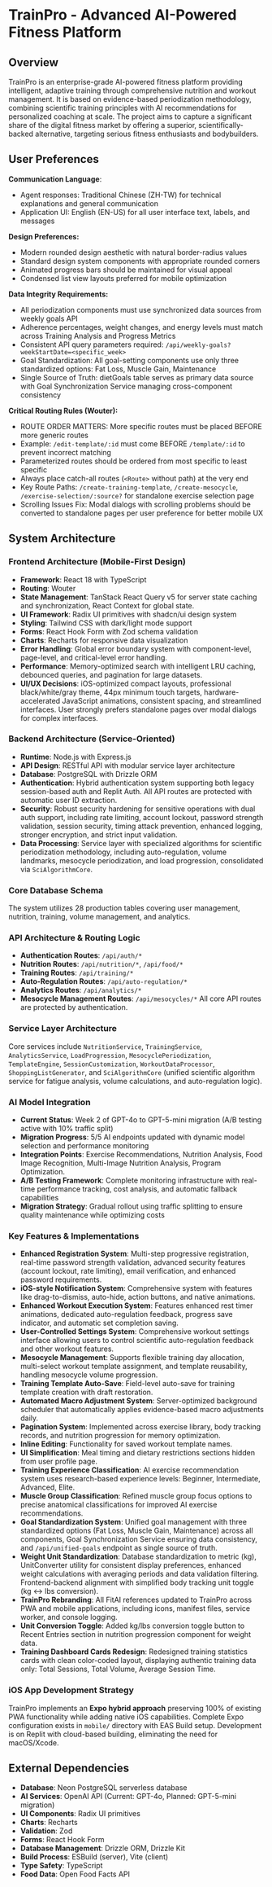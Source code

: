 # TrainPro - Advanced AI-Powered Fitness Platform

## Overview
TrainPro is an enterprise-grade AI-powered fitness platform providing intelligent, adaptive training through comprehensive nutrition and workout management. It is based on evidence-based periodization methodology, combining scientific training principles with AI recommendations for personalized coaching at scale. The project aims to capture a significant share of the digital fitness market by offering a superior, scientifically-backed alternative, targeting serious fitness enthusiasts and bodybuilders.

## User Preferences
**Communication Language**:
- Agent responses: Traditional Chinese (ZH-TW) for technical explanations and general communication
- Application UI: English (EN-US) for all user interface text, labels, and messages

**Design Preferences:**
- Modern rounded design aesthetic with natural border-radius values
- Standard design system components with appropriate rounded corners
- Animated progress bars should be maintained for visual appeal
- Condensed list view layouts preferred for mobile optimization

**Data Integrity Requirements:**
- All periodization components must use synchronized data sources from weekly goals API
- Adherence percentages, weight changes, and energy levels must match across Training Analysis and Progress Metrics
- Consistent API query parameters required: `/api/weekly-goals?weekStartDate=<specific_week>`
- Goal Standardization: All goal-setting components use only three standardized options: Fat Loss, Muscle Gain, Maintenance
- Single Source of Truth: dietGoals table serves as primary data source with Goal Synchronization Service managing cross-component consistency

**Critical Routing Rules (Wouter):**
- ROUTE ORDER MATTERS: More specific routes must be placed BEFORE more generic routes
- Example: `/edit-template/:id` must come BEFORE `/template/:id` to prevent incorrect matching
- Parameterized routes should be ordered from most specific to least specific
- Always place catch-all routes (`<Route>` without path) at the very end
- Key Route Paths: `/create-training-template`, `/create-mesocycle`, `/exercise-selection/:source?` for standalone exercise selection page
- Scrolling Issues Fix: Modal dialogs with scrolling problems should be converted to standalone pages per user preference for better mobile UX

## System Architecture

### Frontend Architecture (Mobile-First Design)
- **Framework**: React 18 with TypeScript
- **Routing**: Wouter
- **State Management**: TanStack React Query v5 for server state caching and synchronization, React Context for global state.
- **UI Framework**: Radix UI primitives with shadcn/ui design system
- **Styling**: Tailwind CSS with dark/light mode support
- **Forms**: React Hook Form with Zod schema validation
- **Charts**: Recharts for responsive data visualization
- **Error Handling**: Global error boundary system with component-level, page-level, and critical-level error handling.
- **Performance**: Memory-optimized search with intelligent LRU caching, debounced queries, and pagination for large datasets.
- **UI/UX Decisions**: iOS-optimized compact layouts, professional black/white/gray theme, 44px minimum touch targets, hardware-accelerated JavaScript animations, consistent spacing, and streamlined interfaces. User strongly prefers standalone pages over modal dialogs for complex interfaces.

### Backend Architecture (Service-Oriented)
- **Runtime**: Node.js with Express.js
- **API Design**: RESTful API with modular service layer architecture
- **Database**: PostgreSQL with Drizzle ORM
- **Authentication**: Hybrid authentication system supporting both legacy session-based auth and Replit Auth. All API routes are protected with automatic user ID extraction.
- **Security**: Robust security hardening for sensitive operations with dual auth support, including rate limiting, account lockout, password strength validation, session security, timing attack prevention, enhanced logging, stronger encryption, and strict input validation.
- **Data Processing**: Service layer with specialized algorithms for scientific periodization methodology, including auto-regulation, volume landmarks, mesocycle periodization, and load progression, consolidated via `SciAlgorithmCore`.

### Core Database Schema
The system utilizes 28 production tables covering user management, nutrition, training, volume management, and analytics.

### API Architecture & Routing Logic
- **Authentication Routes**: `/api/auth/*`
- **Nutrition Routes**: `/api/nutrition/*`, `/api/food/*`
- **Training Routes**: `/api/training/*`
- **Auto-Regulation Routes**: `/api/auto-regulation/*`
- **Analytics Routes**: `/api/analytics/*`
- **Mesocycle Management Routes**: `/api/mesocycles/*`
All core API routes are protected by authentication.

### Service Layer Architecture
Core services include `NutritionService`, `TrainingService`, `AnalyticsService`, `LoadProgression`, `MesocyclePeriodization`, `TemplateEngine`, `SessionCustomization`, `WorkoutDataProcessor`, `ShoppingListGenerator`, and `SciAlgorithmCore` (unified scientific algorithm service for fatigue analysis, volume calculations, and auto-regulation logic).

### AI Model Integration
- **Current Status**: Week 2 of GPT-4o to GPT-5-mini migration (A/B testing active with 10% traffic split)
- **Migration Progress**: 5/5 AI endpoints updated with dynamic model selection and performance monitoring
- **Integration Points**: Exercise Recommendations, Nutrition Analysis, Food Image Recognition, Multi-Image Nutrition Analysis, Program Optimization.
- **A/B Testing Framework**: Complete monitoring infrastructure with real-time performance tracking, cost analysis, and automatic fallback capabilities
- **Migration Strategy**: Gradual rollout using traffic splitting to ensure quality maintenance while optimizing costs

### Key Features & Implementations
- **Enhanced Registration System**: Multi-step progressive registration, real-time password strength validation, advanced security features (account lockout, rate limiting), email verification, and enhanced password requirements.
- **iOS-style Notification System**: Comprehensive system with features like drag-to-dismiss, auto-hide, action buttons, and native animations.
- **Enhanced Workout Execution System**: Features enhanced rest timer animations, dedicated auto-regulation feedback, progress save indicator, and automatic set completion saving.
- **User-Controlled Settings System**: Comprehensive workout settings interface allowing users to control scientific auto-regulation feedback and other workout features.
- **Mesocycle Management**: Supports flexible training day allocation, multi-select workout template assignment, and template reusability, handling mesocycle volume progression.
- **Training Template Auto-Save**: Field-level auto-save for training template creation with draft restoration.
- **Automated Macro Adjustment System**: Server-optimized background scheduler that automatically applies evidence-based macro adjustments daily.
- **Pagination System**: Implemented across exercise library, body tracking records, and nutrition progression for memory optimization.
- **Inline Editing**: Functionality for saved workout template names.
- **UI Simplification**: Meal timing and dietary restrictions sections hidden from user profile page.
- **Training Experience Classification**: AI exercise recommendation system uses research-based experience levels: Beginner, Intermediate, Advanced, Elite.
- **Muscle Group Classification**: Refined muscle group focus options to precise anatomical classifications for improved AI exercise recommendations.
- **Goal Standardization System**: Unified goal management with three standardized options (Fat Loss, Muscle Gain, Maintenance) across all components, Goal Synchronization Service ensuring data consistency, and `/api/unified-goals` endpoint as single source of truth.
- **Weight Unit Standardization**: Database standardization to metric (kg), UnitConverter utility for consistent display preferences, enhanced weight calculations with averaging periods and data validation filtering. Frontend-backend alignment with simplified body tracking unit toggle (kg ↔ lbs conversion).
- **TrainPro Rebranding**: All FitAI references updated to TrainPro across PWA and mobile applications, including icons, manifest files, service worker, and console logging.
- **Unit Conversion Toggle**: Added kg/lbs conversion toggle button to Recent Entries section in nutrition progression component for weight data.
- **Training Dashboard Cards Redesign**: Redesigned training statistics cards with clean color-coded layout, displaying authentic training data only: Total Sessions, Total Volume, Average Session Time.

### iOS App Development Strategy
TrainPro implements an **Expo hybrid approach** preserving 100% of existing PWA functionality while adding native iOS capabilities. Complete Expo configuration exists in `mobile/` directory with EAS Build setup. Development is on Replit with cloud-based building, eliminating the need for macOS/Xcode.

## External Dependencies

- **Database**: Neon PostgreSQL serverless database
- **AI Services**: OpenAI API (Current: GPT-4o, Planned: GPT-5-mini migration)
- **UI Components**: Radix UI primitives
- **Charts**: Recharts
- **Validation**: Zod
- **Forms**: React Hook Form
- **Database Management**: Drizzle ORM, Drizzle Kit
- **Build Process**: ESBuild (server), Vite (client)
- **Type Safety**: TypeScript
- **Food Data**: Open Food Facts API